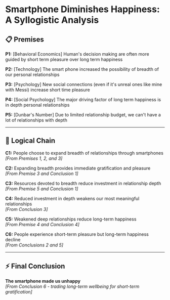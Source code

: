 # Smartphone Diminishes Happiness: A Syllogistic Analysis

## 📋 Premises

**P1:** [Behavioral Economics] Human's decision making are often more guided by short term pleasure over long term happiness

**P2:** [Technology] The smart phone increased the possibility of breadth of our personal relationships

**P3:** [Psychology] New social connections (even if it's unreal ones like mine with Messi) increase short time pleasure

**P4:** [Social Psychology] The major driving factor of long term happiness is in depth personal relationships

**P5:** [Dunbar's Number] Due to limited relationship budget, we can't have a lot of relationships with depth

---

## 🔗 Logical Chain

**C1:** People choose to expand breadth of relationships through smartphones  
*[From Premises 1, 2, and 3]*

**C2:** Expanding breadth provides immediate gratification and pleasure  
*[From Premise 3 and Conclusion 1]*

**C3:** Resources devoted to breadth reduce investment in relationship depth  
*[From Premise 5 and Conclusion 1]*

**C4:** Reduced investment in depth weakens our most meaningful relationships  
*[From Conclusion 3]*

**C5:** Weakened deep relationships reduce long-term happiness  
*[From Premise 4 and Conclusion 4]*

**C6:** People experience short-term pleasure but long-term happiness decline  
*[From Conclusions 2 and 5]*

---

## ⚡ Final Conclusion

**The smartphone made us unhappy**  
*[From Conclusion 6 - trading long-term wellbeing for short-term gratification]*
